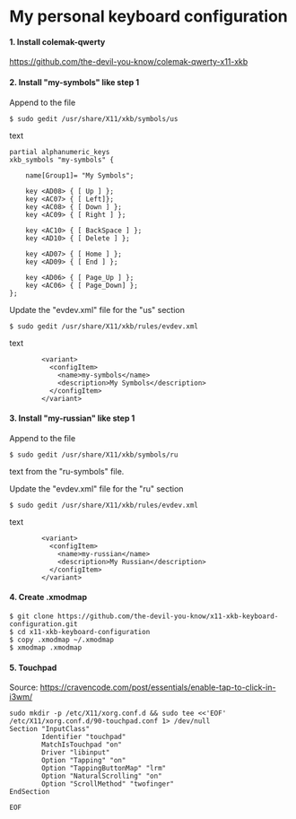 # My personal keyboard configuration

#### 1. Install colemak-qwerty

https://github.com/the-devil-you-know/colemak-qwerty-x11-xkb

#### 2. Install "my-symbols" like step 1

Append to the file

```
$ sudo gedit /usr/share/X11/xkb/symbols/us
```

text

```
partial alphanumeric_keys
xkb_symbols "my-symbols" {

    name[Group1]= "My Symbols";

    key <AD08> { [ Up ] };
    key <AC07> { [ Left]};
    key <AC08> { [ Down ] };
    key <AC09> { [ Right ] };

    key <AC10> { [ BackSpace ] };
    key <AD10> { [ Delete ] };

    key <AD07> { [ Home ] };
    key <AD09> { [ End ] };

    key <AD06> { [ Page_Up ] };
    key <AC06> { [ Page_Down] };
};
```

Update the "evdev.xml" file for the "us" section

```
$ sudo gedit /usr/share/X11/xkb/rules/evdev.xml
```
text
```
        <variant>
          <configItem>
            <name>my-symbols</name>
            <description>My Symbols</description>
          </configItem>
        </variant>
```

#### 3. Install "my-russian" like step 1

Append to the file

```
$ sudo gedit /usr/share/X11/xkb/symbols/ru
```

text from the "ru-symbols" file.

Update the "evdev.xml" file for the "ru" section

```
$ sudo gedit /usr/share/X11/xkb/rules/evdev.xml
```
text
```
        <variant>
          <configItem>
            <name>my-russian</name>
            <description>My Russian</description>
          </configItem>
        </variant>
```

#### 4. Create .xmodmap

```
$ git clone https://github.com/the-devil-you-know/x11-xkb-keyboard-configuration.git
$ cd x11-xkb-keyboard-configuration
$ copy .xmodmap ~/.xmodmap
$ xmodmap .xmodmap
```

#### 5. Touchpad

Source: https://cravencode.com/post/essentials/enable-tap-to-click-in-i3wm/

```
sudo mkdir -p /etc/X11/xorg.conf.d && sudo tee <<'EOF' /etc/X11/xorg.conf.d/90-touchpad.conf 1> /dev/null
Section "InputClass"
        Identifier "touchpad"
        MatchIsTouchpad "on"
        Driver "libinput"
        Option "Tapping" "on"
        Option "TappingButtonMap" "lrm"
        Option "NaturalScrolling" "on"
        Option "ScrollMethod" "twofinger"
EndSection

EOF
```
